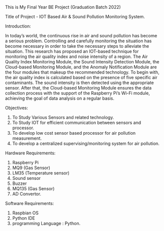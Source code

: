 This is My Final Year BE Project (Graduation Batch 2022)

Title of Project - IOT Based Air & Sound Pollution Monitoring System.

Introduction:

In today’s world, the continuous rise in air and sound pollution has become a serious problem.
Controlling and carefully monitoring the situation has become necessary in order to take the
necessary steps to alleviate the situation. This research has proposed an IOT-based technique for
monitoring the air quality index and noise intensity of a region. The Air Quality Index Monitoring
Module, the Sound Intensity Detection Module, the Cloud-based Monitoring Module, and the
Anomaly Notification Module are the four modules that makeup the recommended technology.
To begin with, the air quality index is calculated based on the presence of five specific air
contaminants. The sound intensity is then detected using the appropriate sensor. After that, the
Cloud-based Monitoring Module ensures the data collection process with the support of the
Raspberry Pi’s Wi-Fi module, achieving the goal of data analysis on a regular basis.

Objectives:
1) To Study Various Sensors and related technology.
2) To Study IOT for efficient communication between sensors and processor.
3) To develop low cost sensor based processor for air pollution measurement.
4) To develop a centralized supervising/monitoring system for air pollution.

Hardware Requirements:
1) Raspberry Pi
2) MQ9 (Gas Sensor)
3) LM35 (Temperature sensor)
4) Sound sensor
5) Buzzer
6) MQ135 (Gas Sensor)
7) AD Convertor.

Software Requirements:
1) Raspbian OS
2) Python IDE
3) programming Language : Python.
